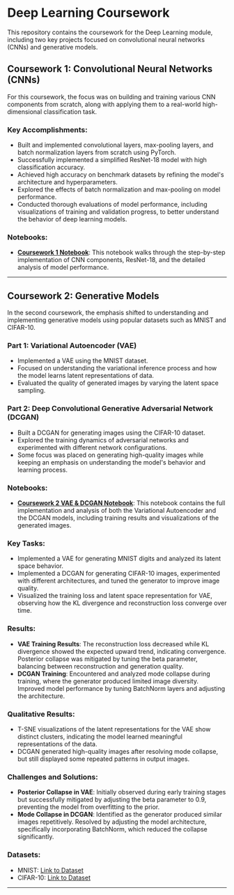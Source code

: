 # Deep Learning Coursework

This repository contains the coursework for the Deep Learning module, including two key projects focused on convolutional neural networks (CNNs) and generative models.

## Coursework 1: Convolutional Neural Networks (CNNs)

For this coursework, the focus was on building and training various CNN components from scratch, along with applying them to a real-world high-dimensional classification task.

### Key Accomplishments:
- Built and implemented convolutional layers, max-pooling layers, and batch normalization layers from scratch using PyTorch.
- Successfully implemented a simplified ResNet-18 model with high classification accuracy.
- Achieved high accuracy on benchmark datasets by refining the model's architecture and hyperparameters.
- Explored the effects of batch normalization and max-pooling on model performance.
- Conducted thorough evaluations of model performance, including visualizations of training and validation progress, to better understand the behavior of deep learning models.


### Notebooks:
- **[Coursework 1 Notebook](https://github.com/kyrran/DeepLearning/blob/main/dl_cw_1.ipynb)**: This notebook walks through the step-by-step implementation of CNN components, ResNet-18, and the detailed analysis of model performance.


---

## Coursework 2: Generative Models

In the second coursework, the emphasis shifted to understanding and implementing generative models using popular datasets such as MNIST and CIFAR-10.

### Part 1: Variational Autoencoder (VAE)
- Implemented a VAE using the MNIST dataset.
- Focused on understanding the variational inference process and how the model learns latent representations of data.
- Evaluated the quality of generated images by varying the latent space sampling.

### Part 2: Deep Convolutional Generative Adversarial Network (DCGAN)
- Built a DCGAN for generating images using the CIFAR-10 dataset.
- Explored the training dynamics of adversarial networks and experimented with different network configurations.
- Some focus was placed on generating high-quality images while keeping an emphasis on understanding the model's behavior and learning process.

### Notebooks:
- **[Coursework 2 VAE & DCGAN Notebook](https://github.com/kyrran/DeepLearning/blob/main/dl_cw2_2024.ipynb)**: This notebook contains the full implementation and analysis of both the Variational Autoencoder and the DCGAN models, including training results and visualizations of the generated images.
  
### Key Tasks:
- Implemented a VAE for generating MNIST digits and analyzed its latent space behavior.
- Implemented a DCGAN for generating CIFAR-10 images, experimented with different architectures, and tuned the generator to improve image quality.
- Visualized the training loss and latent space representation for VAE, observing how the KL divergence and reconstruction loss converge over time.

### Results:
- **VAE Training Results**: The reconstruction loss decreased while KL divergence showed the expected upward trend, indicating convergence. Posterior collapse was mitigated by tuning the beta parameter, balancing between reconstruction and generation quality.
- **DCGAN Training**: Encountered and analyzed mode collapse during training, where the generator produced limited image diversity. Improved model performance by tuning BatchNorm layers and adjusting the architecture.

### Qualitative Results:
- T-SNE visualizations of the latent representations for the VAE show distinct clusters, indicating the model learned meaningful representations of the data.
- DCGAN generated high-quality images after resolving mode collapse, but still displayed some repeated patterns in output images.

### Challenges and Solutions:
- **Posterior Collapse in VAE**: Initially observed during early training stages but successfully mitigated by adjusting the beta parameter to 0.9, preventing the model from overfitting to the prior.
- **Mode Collapse in DCGAN**: Identified as the generator produced similar images repetitively. Resolved by adjusting the model architecture, specifically incorporating BatchNorm, which reduced the collapse significantly.

### Datasets:
- MNIST: [Link to Dataset](https://en.wikipedia.org/wiki/MNIST_database)
- CIFAR-10: [Link to Dataset](https://www.cs.toronto.edu/~kriz/cifar.html)

---
